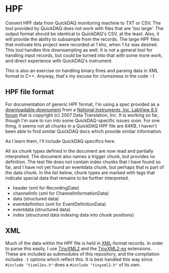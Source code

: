 HPF
===

Convert HPF data from QuickDAQ monitoring machine to TXT or CSV.
The tool provided by QuickDAQ does not work with files that are 'too large'.
The output format should be identical to QuickDAQ's CSV, at the least.
Also, it will provide the ability to subsample from the records.
The large HPF files that motivate this project were recorded at 1 khz, when 1 hz was desired.
This tool handles this downsampling as well.
It is not a general tool for handling input records, but could be turned into that with some more work, and direct experience with QuickDAQ's instrument.

This is also an exercise on handling binary fines and parsing data in XML format in C++.
Anyway, that's my excuse for clumsiness in the code :-)



HPF file format
---------------

For documentation of generic HPF format, I'm using a spec provided as a [downloadable downument](https://forums.ni.com/ni/attachments/ni/170/813238/1/high_performance_file_format_spec%5B1%5D.pdf) from a [National Instruments, Inc. LabView 8.5 forum](https://forums.ni.com/t5/LabVIEW/Reading-hpf-file-LabVIEW-8-5/td-p/2757308) that is copyright (c) 2007 Data Translation, Inc.
It is working so far, though I'm sure to run into some QuickDAQ-specific issues soon.
For one thing, it seems not all chunks in a QuickDAQ HPF file are 64KB.
I haven't been able to find similar QuickDAQ docs which provide similar information.

As I learn them, I'll include QuickDAQ specifics here.

All six chunk types defined in the document are now read and partially interpreted.
The document also names a trigger chunk, but provides no definition.
The test file does not contain index chunks that I have found so far, and I have not yet found an eventdata chunk, but perhaps that is part of the data chunk.
In the list below, chunk types are marked with tags that indicate special data that remains to be further interpreted.

* header (xml for RecordingDate)
* channelinfo (xml for ChannelInformationData)
* data (structured data)
* eventdefinition (xml for EventDefinitionData)
* eventdata (structured data)
* index (structured data indexing data into chunk positions)


XML
---

Much of the data within the HPF file is held in [XML][XML]-format records.
In order to parse this easily, I use [TinyXML2][TinyXML2] and the [TinyXML2-ex][TinyXML2-ex] extensions.
These are included as submodules of this repository, and the compilation includes `-I` options which reflect this.
It is best handled this way since `#include "tixml2ex.h"` does a `#include "tinyxml2.h"` of its own.


[XML]: https://en.wikipedia.org/wiki/XML
[TinyXML2]: https://github.com/leethomason/tinyxml2
[TinyXML2-ex]: https://github.com/stanthomas/tinyxml2-ex

